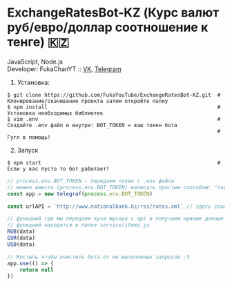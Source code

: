 # ExchangeRatesBot-KZ (Курс валют руб/евро/доллар соотношение к тенге) 🇰🇿
JavaScript, Node.js  
Developer: FukaChanYT :: [VK](https://vk.com/programmer_nodejs), [Telegram](https://t.me/FukaChanYT)  

1. Установка:
```
$ git clone https://github.com/FukaYouTube/ExchangeRatesBot-KZ.git  # Клонирование/скачивание проекта затем откройте папку
$ npm install                                                       # Установка необходимых библиотек
$ vim .env                                                          # Создайте .env файл и внутри: BOT_TOKEN = ваш токен бота
                                                                    # Гугл в помощь!
```

2. Запуск
```
$ npm start                                                         # Если у вас пусто то бот работает!
```

```javascript
// process.env.BOT_TOKEN - передаем токен с .env файла
// можно вместо (process.env.BOT_TOKEN) написать простым способом: "токен" :)
const app = new telegraf(process.env.BOT_TOKEN)

const urlAPI = `http://www.nationalbank.kz/rss/rates.xml` // здесь ссылка api для просмотра курса валют

// функциий где мы передаем куча мусора с api и получаем нужные данные
// функциий находятся в папке service/items.js
RUB(data)
EUR(data)
USD(data)
```

```javascript
// Костыль чтобы очистить бота от не выполненых запросов :3
app.use(() => {
    return null
})
```